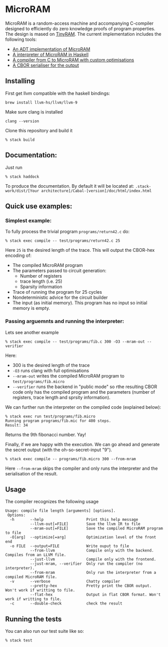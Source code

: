 
# MicroRAM
 
MicroRAM is a random-access machine and accompanying C-compiler designed to efficiently do zero knowledge proofs of program properties. The design is mased on [TinyRAM](https://www.scipr-lab.org/doc/TinyRAM-spec-0.991.pdf). The current implementation includes the following tools:
 
 * [An ADT implementation of MicroRAM](src/MicroRAM.hs) 
 * [A interpreter of MicroRAM in Haskell ](src/MicroRAM/MRAMInterpreter.hs)
 * [A compiler from C to MicroRAM with custom optimisations](src/Compiler.hs)
 * [A CBOR serialiser for the output](src/Output/Output.hs)

## Installing

First get llvm compatible with the haskell bindings:

```
brew install llvm-hs/llvm/llvm-9
```

Make sure clang is installed

```
clang --version
```

Clone this repository and build it

```
% stack build
```

## Documentation:

Just run

```
% stack haddock
```

To produce the documentation. By default it will be located at:
`.stack-work/dist/[Your architecture]/Cabal-[version]/doc/html/index.html`

## Quick use examples:

### Simplest example:

To fully process the trivial program `programs/return42.c` do:

```
% stack exec compile -- test/programs/return42.c 25
```

Here `25` is the desired length of the trace. This will output the CBOR-hex encoding of:

* The compiled MicroRAM program  
* The parameters passed to circuit generation:
  * Number of registers
  * trace length (i.e. 25)
  * Sparsity information
* Trace of running the program for 25 cycles
* Nondeterministic advice for the circuit builder
* The input (as initial memory). This program has no input so initial memory is empty.


### Passing arguemnts and running the interpreter:

Lets see another example

```
% stack exec compile -- test/programs/fib.c 300 -O3 --mram-out --verifier
```
Here:
* 300 is the desired length of the trace
* `-O3` runs clang with full optimisations
* `--mram-out` writes the compiled MicroRAM program to `test/programs/fib.micro`
* `--verifier` runs the backend in "public mode" so rthe resulting CBOR code only has the compiled program and the parameters (number of registers, trace length and sprsity information).

We can further run the interpreter on the compiled code (explained below): 

```
% stack exec run test/programs/fib.micro
Running program programs/fib.mic for 400 steps.
Result: 34
```
Returns the 9th fibonacci number. Yay!

Finally, if we are happy with the execution. We can go ahead and generate the secret output (with the oh-so-secret-input "9").

```
% stack exec compile -- programs/fib.micro 300 --from-mram
```

Here `--from-mram` skips the compiler and only runs the interpreter and the serialisation of the result.

## Usage

The compiler recognizes the following usage

```
Usage: compile file length [arguments] [options]. 
 Options: 
  -h       --help                   Print this help message
           --llvm-out[=FILE]        Save the llvm IR to file
           --mram-out[=FILE]        Save the compiled MicroRAM program to file
  -O[arg]  --optimize[=arg]         Optimization level of the front end
  -o FILE  --output=FILE            Write ouput to file
           --from-llvm              Compile only with the backend. Compiles from an LLVM file.
           --just-llvm              Compile only with the frontend. 
           --just-mram, --verifier  Only run the compiler (no interpreter). 
           --from-mram              Only run the interpreter from a compiled MicroRAM file.
  -v       --verbose                Chatty compiler
           --pretty-hex             Pretty print the CBOR output. Won't work if writting to file. 
           --flat-hex               Output in flat CBOR format. Won't work if writting to file. 
  -c       --double-check           check the result
```

## Running the tests

You can also run our test suite like so:

```
% stack test
```
